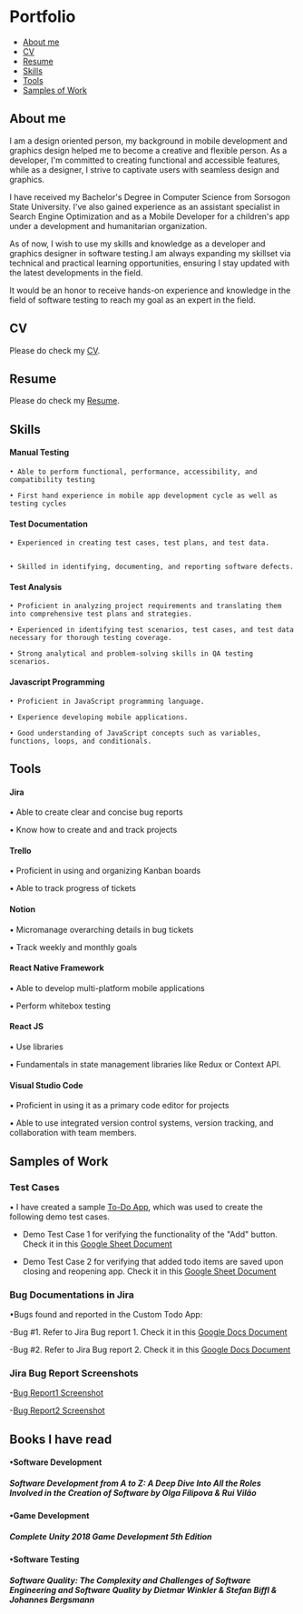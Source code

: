 # Portfolio

- [About me](#about-me)
- [CV](#cv)
- [Resume](#resume)
- [Skills](#skills)
- [Tools](#tools)
- [Samples of Work](#samples-of-work)

## About me
I am a design oriented person, my background in mobile development and graphics design helped me to become a creative and flexible person. As a developer, I'm committed to creating functional and accessible features, while as a designer, I strive to captivate users with seamless design and graphics.

I have received my Bachelor's Degree in Computer Science from Sorsogon State University. I've also gained experience as an assistant specialist in Search Engine Optimization and as a Mobile Developer for a children's app under a development and humanitarian organization.

As of now, I wish to use my skills and knowledge as a developer and graphics designer in software testing.I am always expanding my skillset via technical and practical learning opportunities, ensuring I stay updated with the latest developments in the field.

It would be an honor to receive hands-on experience and knowledge in the field of software testing to reach my goal as an expert in the field.

## CV
Please do check my [CV]([https://docs.google.com/document/d/1e8HRJShl7yO0fzTKQ5idCdAKaN_kQ88wVCFJc-aOGh4/edit?usp=sharing](https://drive.google.com/file/d/1gdftfJT-BGEhxOfxgUCeg2S2CW6T2RBB/view?usp=drive_link)).

## Resume
Please do check my [Resume](https://drive.google.com/file/d/1pDb8PvpKyCiUewIbvVSdiHVkZT940N6i/view?usp=drive_link).

## Skills
#### Manual Testing
    • Able to perform functional, performance, accessibility, and compatibility testing

    • First hand experience in mobile app development cycle as well as testing cycles

#### Test Documentation
    • Experienced in creating test cases, test plans, and test data.
  
  
    • Skilled in identifying, documenting, and reporting software defects.

#### Test Analysis
    • Proficient in analyzing project requirements and translating them into comprehensive test plans and strategies.
  
    • Experienced in identifying test scenarios, test cases, and test data necessary for thorough testing coverage.
  
    • Strong analytical and problem-solving skills in QA testing scenarios.
  

#### Javascript Programming
    • Proficient in JavaScript programming language.

    • Experience developing mobile applications.
  
    • Good understanding of JavaScript concepts such as variables, functions, loops, and conditionals.






## Tools
#### Jira
  • Able to create clear and concise bug reports
  
  • Know how to create and and track projects
#### Trello
  • Proficient in using and organizing Kanban boards
  
  • Able to track progress of tickets
#### Notion
  • Micromanage overarching details in bug tickets
  
  • Track weekly and monthly goals
#### React Native Framework
  • Able to develop multi-platform mobile applications
  
  • Perform whitebox testing
  
#### React JS
  • Use libraries
  
  • Fundamentals in state management libraries like Redux or Context API.
#### Visual Studio Code
  • Proficient in using it as a primary code editor for projects
  
  • Able to use integrated version control systems, version tracking, and collaboration with team members.

## Samples of Work
### Test Cases
• I have created a sample [To-Do App](https://drive.google.com/file/d/1VUUGE4EHK4JHJRN7VUDbr7pg_T622AoJ/view?usp=drive_link), which was used to create the following demo test cases.

- Demo Test Case 1 for verifying the functionality of the "Add" button. Check it in this [Google Sheet Document](https://docs.google.com/spreadsheets/d/1sTGFlpksRebW3wokx_kV1x7hVqtdn9-YuPsZyeA237E/edit?usp=sharing)

- Demo Test Case 2 for verifying that added todo items are saved upon closing and reopening app. Check it in this [Google Sheet Document](https://docs.google.com/spreadsheets/d/1bx3F2hfONAz9jvG4BLmjJ1rKaETOjakP-c18B_2JOjc/edit?usp=sharing)

### Bug Documentations in Jira
•Bugs found and reported in the Custom Todo App:

-Bug #1. Refer to Jira Bug report 1. Check it in this [Google Docs Document](https://docs.google.com/document/d/1Z-Sl0vJotKkMHyd-JDT_HumRjl_dtf4F1roVOWlsZgA/edit?usp=sharing)

-Bug #2. Refer to Jira Bug report 2. Check it in this [Google Docs Document](https://docs.google.com/document/d/17hY8YFThOforzugo3j5r438dq3rUD-ovFOsnS3OwXdM/edit?usp=sharing)

### Jira Bug Report Screenshots

-[Bug Report1 Screenshot](https://drive.google.com/file/d/1App-YrW9IXFrOEOlb44PDBdTSpPMW7UV/view?usp=drive_link)

-[Bug Report2 Screenshot](https://drive.google.com/file/d/12sDMtwioW396Z-w8rrBw2pedYQJeMchU/view?usp=drive_link)

## Books I have read
#### •Software Development
##### Software Development from A to Z: A Deep Dive Into All the Roles Involved in the Creation of Software by Olga Filipova & Rui Vilão

#### •Game Development
##### Complete Unity 2018 Game Development 5th Edition

#### •Software Testing
##### Software Quality: The Complexity and Challenges of Software Engineering and Software Quality by Dietmar Winkler & Stefan Biffl & Johannes Bergsmann

